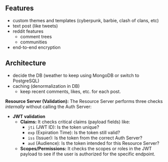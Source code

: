 ## Features

- custom themes and templates (cyberpunk, barbie, clash of clans, etc)
- text post (like tweets)
- reddit features
  - comment trees
  - communities
- end-to-end encryption

## Architecture

- decide the DB (weather to keep using MongoDB or switch to PostgreSQL)
- caching (denormalization in DB)
  - keep recent comments, likes, etc. for each post.

**Resource Server (Validation):** The Resource Server performs three checks _internally_ without calling the Auth Server:

- **JWT validation**
  - **Claims:** It checks critical claims (payload fields) like:
    - `jti` (JWT ID): Is the token unique?
    - `exp` (Expiration Time): Is the token still valid?
    - `iss` (Issuer): Is the token from the correct Auth Server?
    - `aud` (Audience): Is the token intended for this Resource Server?
  - **Scopes/Permissions:** It checks the scopes or roles in the JWT payload to see if the user is authorized for the specific endpoint.
